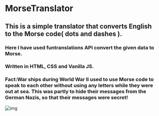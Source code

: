 # MorseTranslator
## This is a simple translator that converts English to the Morse code( dots and dashes ).

### Here I have used funtranslations API convert the given data to Morse.

### Written in HTML, CSS and Vanilla JS.

### Fact:War ships during World War II used to use Morse code to speak to each other without using any letters while they were out at sea. This was partly to hide their messages from the German Nazis, so that their messages were secret!


![img](https://scoutlife.org/wp-content/uploads/2007/02/morsecode-1.jpg?w=700)
